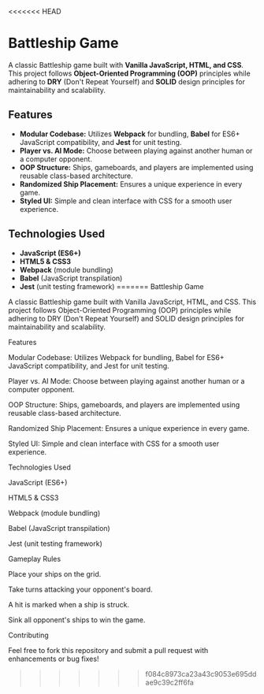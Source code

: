 <<<<<<< HEAD
# **Battleship Game**

A classic Battleship game built with **Vanilla JavaScript, HTML, and CSS**. This project follows **Object-Oriented Programming (OOP)** principles while adhering to **DRY** (Don't Repeat Yourself) and **SOLID** design principles for maintainability and scalability.

## **Features**

- **Modular Codebase:** Utilizes **Webpack** for bundling, **Babel** for ES6+ JavaScript compatibility, and **Jest** for unit testing.
- **Player vs. AI Mode:** Choose between playing against another human or a computer opponent.
- **OOP Structure:** Ships, gameboards, and players are implemented using reusable class-based architecture.
- **Randomized Ship Placement:** Ensures a unique experience in every game.
- **Styled UI:** Simple and clean interface with CSS for a smooth user experience.

## **Technologies Used**

- **JavaScript (ES6+)**
- **HTML5 & CSS3**
- **Webpack** (module bundling)
- **Babel** (JavaScript transpilation)
- **Jest** (unit testing framework)
=======
Battleship Game

A classic Battleship game built with Vanilla JavaScript, HTML, and CSS. This project follows Object-Oriented Programming (OOP) principles while adhering to DRY (Don't Repeat Yourself) and SOLID design principles for maintainability and scalability.

Features

Modular Codebase: Utilizes Webpack for bundling, Babel for ES6+ JavaScript compatibility, and Jest for unit testing.

Player vs. AI Mode: Choose between playing against another human or a computer opponent.

OOP Structure: Ships, gameboards, and players are implemented using reusable class-based architecture.

Randomized Ship Placement: Ensures a unique experience in every game.

Styled UI: Simple and clean interface with CSS for a smooth user experience.

Technologies Used

JavaScript (ES6+)

HTML5 & CSS3

Webpack (module bundling)

Babel (JavaScript transpilation)

Jest (unit testing framework)




Gameplay Rules

Place your ships on the grid.

Take turns attacking your opponent's board.

A hit is marked when a ship is struck.

Sink all opponent's ships to win the game.

Contributing

Feel free to fork this repository and submit a pull request with enhancements or bug fixes!
>>>>>>> f084c8973ca23a43c9053e695ddae9c39c2ff6fa

